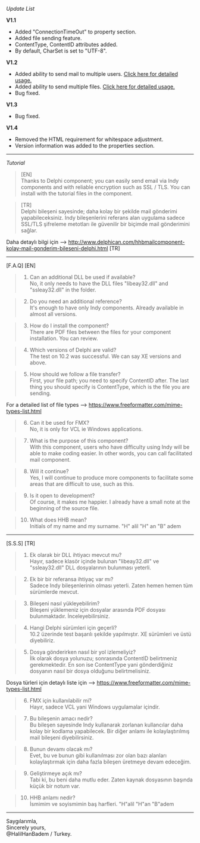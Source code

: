_Update List_

**V1.1**

* Added "ConnectionTimeOut" to property section.
* Added file sending feature.
* ContentType, ContentID attributes added.
* By default, CharSet is set to "UTF-8".


**V1.2**

* Added ability to send mail to multiple users. [Click here for detailed usage.](https://github.com/halilhanbadem/HHBMailComponent_Source/issues/1)
* Added ability to send multiple files. [Click here for detailed usage.](https://github.com/halilhanbadem/HHBMailComponent_Source/issues/2)
* Bug fixed.

**V1.3**

* Bug fixed.

**V1.4**

* Removed the HTML requirement for whitespace adjustment.
* Version information was added to the properties section.

-------------------------------------------------------------------------------------------------------------------


_Tutorial_

> [EN]<br>
> Thanks to Delphi component; you can easily send email via Indy components and with reliable encryption such as SSL / TLS. You can install with the tutorial files in the component.
> 

> [TR]<br>
> Delphi bileşeni sayesinde; daha kolay bir şekilde mail gönderimi yapabileceksiniz. Indy bileşenlerini referans alan uygulama sadece SSL/TLS şifreleme metotları ile güvenilir bir biçimde mail gönderimini sağlar.
> 

Daha detaylı bilgi için --> http://www.delphican.com/hhbmailcomponent-kolay-mail-gonderim-bileseni-delphi.html [TR]

----------------------------------------------------------------------------------------------------------------------------------------

[F.A.Q] [EN]

> 1) Can an additional DLL be used if available?<br>
> No, it only needs to have the DLL files "libeay32.dll" and "ssleay32.dll" in the folder.

> 2) Do you need an additional reference?<br>
> It's enough to have only Indy components. Already available in almost all versions.

> 3) How do I install the component?<br>
> There are PDF files between the files for your component installation. You can review.

> 4) Which versions of Delphi are valid?<br>
> The test on 10.2 was successful. We can say XE versions and above.

> 5) How should we follow a file transfer?<br>
> First, your file path; you need to specify ContentID after. The last thing you should specify is ContentType, which is the file you are sending.

For a detailed list of file types --> https://www.freeformatter.com/mime-types-list.html

> 6) Can it be used for FMX?<br>
> No, it is only for VCL ie Windows applications.

> 7) What is the purpose of this component?<br>
> With this component, users who have difficulty using Indy will be able to make coding easier. In other words, you can call facilitated mail component.

> 8) Will it continue?<br>
> Yes, I will continue to produce more components to facilitate some areas that are difficult to use, such as this.

> 9) Is it open to development?<br>
> Of course, it makes me happier. I already have a small note at the beginning of the source file.

> 10) What does HHB mean?<br>
> Initials of my name and my surname. "H" alil "H" an "B" adem


----------------------------------------------------------------------------------------------------------------------------------------

[S.S.S] [TR]

> 1) Ek olarak bir DLL ihtiyacı mevcut mu?<br>
> Hayır, sadece klasör içinde bulunan "libeay32.dll" ve "ssleay32.dll" DLL dosyalarının bulunması yeterli.

> 2) Ek bir bir referansa ihtiyaç var mı?<br>
> Sadece Indy bileşenlerinin olması yeterli. Zaten hemen hemen tüm sürümlerde mevcut. 

> 3) Bileşeni nasıl yükleyebilirim?<br>
> Bileşeni yüklemeniz için dosyalar arasında PDF dosyası bulunmaktadır. İnceleyebilirsiniz.

> 4) Hangi Delphi sürümleri için geçerli?<br>
> 10.2 üzerinde test başarılı şekilde yapılmıştır. XE sürümleri ve üstü diyebiliriz.

> 5) Dosya gönderirken nasıl bir yol izlemeliyiz?<br>
> İlk olarak dosya yolunuzu; sonrasında ContentID belirtmeniz gerekmektedir. En son ise ContentType yani gönderdiğiniz dosyanın nasıl bir dosya olduğunu belirtmelisiniz.

Dosya türleri için detaylı liste için --> https://www.freeformatter.com/mime-types-list.html

> 6) FMX için kullanılabilir mi?<br>
> Hayır, sadece VCL yani Windows uygulamalar içindir.

> 7) Bu bileşenin amacı nedir?<br>
> Bu bileşen sayesinde Indy kullanarak zorlanan kullancılar daha kolay bir kodlama yapabilecek. Bir diğer anlamı ile kolaylaştırılmış mail bileşeni diyebilirsiniz.

> 8) Bunun devamı olacak mı?<br>
> Evet, bu ve bunun gibi kullanılması zor olan bazı alanları kolaylaştırmak için daha fazla bileşen üretmeye devam edeceğim.

> 9) Geliştirmeye açık mı?<br>
> Tabi ki, bu beni daha mutlu eder. Zaten kaynak dosyasının başında küçük bir notum var.

> 10) HHB anlamı nedir?<br>
> İsmimim ve soyismimin baş harfleri. "H"alil "H"an "B"adem


----------------------------------------------------------------------------------------------------------------------------------------

Saygılarımla,<br>
Sincerely yours, <br>
@HalilHanBadem / Turkey.
